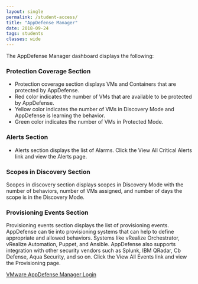 ```yaml
---
layout: single
permalink: /student-access/
title: "AppDefense Manager"
date: 2018-09-24
tags: students
classes: wide
---
```


The AppDefense Manager dashboard displays the following: 

### Protection Coverage Section 

- Protection coverage section displays VMs and Containers that are protected by AppDefense.
- Red color indicates the number of VMs that are available to be protected by AppDefense.
- Yellow color indicates the number of VMs in Discovery Mode and AppDefense is learning the behavior.
- Green color indicates the number of VMs in Protected Mode.

### Alerts Section 
- Alerts section displays the list of Alarms. Click the View All Critical Alerts link and view the Alerts page.

### Scopes in Discovery Section 
Scopes in discovery section displays scopes in Discovery Mode with the number of behaviors, number of VMs assigned, and number of days the scope is in the Discovery Mode.

### Provisioning Events Section 
Provisioning events section displays the list of provisioning events. AppDefense can tie into provisioning systems that can help to define appropriate and allowed behaviors. Systems like vRealize Orchestrator, vRealize Automation, Puppet, and Ansible. AppDefense also supports integration with other security vendors such as Splunk, IBM QRadar, Cb Defense, Aqua Security, and so on. Click the View All Events link and view the Provisioning page.

[VMware AppDefense Manager Login](https://appdefense.vmware.com/app/console/dashboard)
